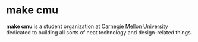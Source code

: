 # make cmu

**make cmu** is a student organization at [Carnegie Mellon University](http://cmu.edu) dedicated to building all sorts of neat technology and design-related things.